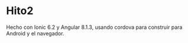 # Hito2
Hecho con Ionic 6.2 y Angular 8.1.3, usando cordova para construir para Android y el navegador.
